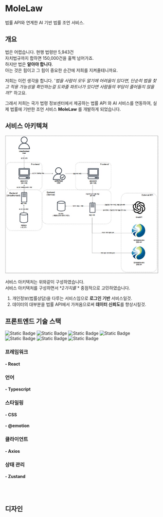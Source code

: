 # MoleLaw
법률 API와 연계한 AI 기반 법률 조언 서비스.

## 개요

법은 어렵습니다. 현행 법령만 5,943건<br>
자치법규까지 합하면 150,000건을 훌쩍 넘어가죠.<br>
하지만 법은 **알아야 합니다**. <br>
아는 것은 힘이고 그 힘이 중요한 순간에 저희를 지켜줄테니까요.

저희는 이런 생각을 합니다. '*법을 사람이 모두 알기에 어려움이 있다면, 단순히 법을 찾고 적용 가능성을 확인하는걸 도와줄 파트너가 있다면 사람들의 부담이 줄어들지 않을까?*' 하고요.

그래서 저희는 국가 법령 정보센터에서 제공하는 법률 API 와 AI 서비스를 연동하여, 실제 법률에 기반한 조언 서비스 **MoleLaw** 를 개발하게 되었습니다.

## 서비스 아키텍쳐
![시스템 아키텍쳐](./public/시스템아키텍쳐.webp)

서비스 아키텍처는 위와같이 구성하였습니다.<br>
서비스 아키텍처를 구성하면서 **2가지를* * 중점적으로 고민하였습니다.

1. 개인정보(법률상담)을 다루는 서비스임으로 **로그인 기반** 서비스일것.
2. 데이터의 대부분을 법률 API에서 가져옴으로써 **데이터 신뢰도**를 향상시킬것.

## 프론트엔드 기술 스택
![Static Badge](https://img.shields.io/badge/@emotion-hotpink?style=for-the-badge)
![Static Badge](https://img.shields.io/badge/CSS-ffffff?style=for-the-badge&logo=css&logoColor=663399)
![Static Badge](https://img.shields.io/badge/Axios-5A29E4?style=for-the-badge&logo=axios&logoColor=white)
![Static Badge](https://img.shields.io/badge/Typescript-3178C6?style=for-the-badge&logo=typescript&logoColor=white)
![Static Badge](https://img.shields.io/badge/Vite-646CFF?style=for-the-badge&logo=vite&logoColor=white)
![Static Badge](https://img.shields.io/badge/React-61DAFB?style=for-the-badge&logo=react&logoColor=black)
![Static Badge](https://img.shields.io/badge/Zustand-orange?style=for-the-badge)

### 프레임워크
#### - React

### 언어
#### - Typescript

### 스타일링
#### - CSS
#### - @emotion

### 클라이언트
#### - Axios

### 상태 관리 
#### - Zustand
<br>
<br>

## 디자인
